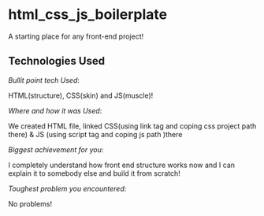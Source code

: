 # html_css_js_boilerplate
A starting place for any front-end project!

## Technologies Used

*Bullit point tech Used*:

HTML(structure), CSS(skin) and JS(muscle)!

 *Where and how it was Used*:

We created HTML file, linked CSS(using link tag and coping css project path there) & JS (using script tag and coping js path )there

*Biggest achievement for you*:

I completely understand how front end structure works now and I can explain it to somebody else and build it from scratch!

*Toughest problem you encountered*:

No problems!
